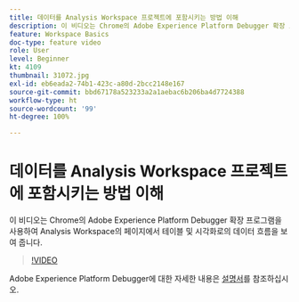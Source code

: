 ```yaml
---
title: 데이터를 Analysis Workspace 프로젝트에 포함시키는 방법 이해
description: 이 비디오는 Chrome의 Adobe Experience Platform Debugger 확장 프로그램을 사용하여 Analysis Workspace의 페이지에서 테이블 및 시각화로의 데이터 흐름을 보여 줍니다.
feature: Workspace Basics
doc-type: feature video
role: User
level: Beginner
kt: 4109
thumbnail: 31072.jpg
exl-id: eb6eada2-74b1-423c-a80d-2bcc2148e167
source-git-commit: bbd67178a523233a2a1aebac6b206ba4d7724388
workflow-type: ht
source-wordcount: '99'
ht-degree: 100%

---
```


# 데이터를 Analysis Workspace 프로젝트에 포함시키는 방법 이해

이 비디오는 Chrome의 Adobe Experience Platform Debugger 확장 프로그램을 사용하여 Analysis Workspace의 페이지에서 테이블 및 시각화로의 데이터 흐름을 보여 줍니다.

>[!VIDEO](https://video.tv.adobe.com/v/31072/?quality=12)

Adobe Experience Platform Debugger에 대한 자세한 내용은 [설명서](https://experienceleague.adobe.com/docs/debugger/using-v2/experience-cloud-debugger.html?lang=ko-KR)를 참조하십시오.
